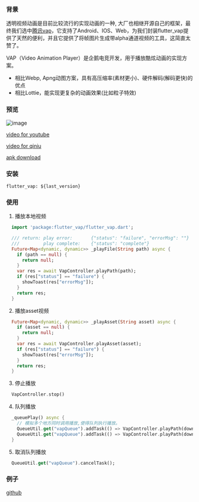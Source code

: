 ### 背景
透明视频动画是目前比较流行的实现动画的一种, 大厂也相继开源自己的框架，最终我们选中[腾讯vap](https://github.com/Tencent/vap)，它支持了Android、IOS、Web，为我们封装flutter_vap提供了天然的便利，并且它提供了将帧图片生成带alpha通道视频的工具，这简直太赞了。


VAP（Video Animation Player）是企鹅电竞开发，用于播放酷炫动画的实现方案。
- 相比Webp, Apng动图方案，具有高压缩率(素材更小)、硬件解码(解码更快)的优点
- 相比Lottie，能实现更复杂的动画效果(比如粒子特效)

### 预览
![image](http://file.jinxianyun.com/flutter_vap.gif)

[video for youtube](https://youtu.be/OCLkFhcYqwA)

[video for qiniu](http://file.jinxianyun.com/flutter_vap.mp4)

[apk download](http://file.jinxianyun.com/flutter_vap.apk)

### 安装
```
flutter_vap: ${last_version}
```

### 使用

1. 播放本地视频
```dart
  import 'package:flutter_vap/flutter_vap.dart';

  /// return: play error:       {"status": "failure", "errorMsg": ""}
  ///         play complete:    {"status": "complete"}
  Future<Map<dynamic, dynamic>> _playFile(String path) async {
    if (path == null) {
      return null;
    }
    var res = await VapController.playPath(path);
    if (res["status"] == "failure") {
      showToast(res["errorMsg"]);
    }
    return res;
  }
```

2. 播放asset视频
```dart
  Future<Map<dynamic, dynamic>> _playAsset(String asset) async {
    if (asset == null) {
      return null;
    }
    var res = await VapController.playAsset(asset);
    if (res["status"] == "failure") {
      showToast(res["errorMsg"]);
    }
    return res;
  }
```

3. 停止播放
```dart
  VapController.stop()
```

4. 队列播放
```dart
  _queuePlay() async {
    // 模拟多个地方同时调用播放,使得队列执行播放。
    QueueUtil.get("vapQueue").addTask(() => VapController.playPath(downloadPathList[0]));
    QueueUtil.get("vapQueue").addTask(() => VapController.playPath(downloadPathList[1]));
  }
```

5. 取消队列播放
```dart
  QueueUtil.get("vapQueue").cancelTask();
```

### 例子
[github]()

